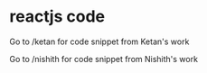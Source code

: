 # reactjs code

Go to /ketan for code snippet from Ketan's work

Go to /nishith for code snippet from Nishith's work
